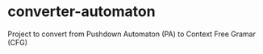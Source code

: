 # converter-automaton

Project to convert from Pushdown Automaton (PA) to Context Free Gramar (CFG)
